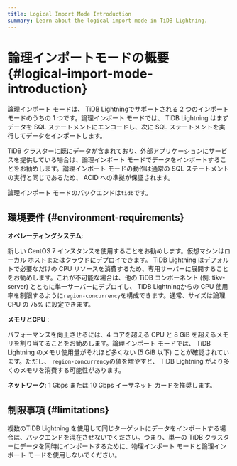 ```yaml
---
title: Logical Import Mode Introduction
summary: Learn about the logical import mode in TiDB Lightning.
---
```


# 論理インポートモードの概要 {#logical-import-mode-introduction}

論理インポート モードは、 TiDB Lightningでサポートされる 2 つのインポート モードのうちの 1 つです。論理インポート モードでは、 TiDB Lightning はまずデータを SQL ステートメントにエンコードし、次に SQL ステートメントを実行してデータをインポートします。

TiDB クラスターに既にデータが含まれており、外部アプリケーションにサービスを提供している場合は、論理インポート モードでデータをインポートすることをお勧めします。論理インポート モードの動作は通常の SQL ステートメントの実行と同じであるため、 ACID への準拠が保証されます。

論理インポート モードのバックエンドは`tidb`です。

## 環境要件 {#environment-requirements}

**オペレーティングシステム**:

新しい CentOS 7 インスタンスを使用することをお勧めします。仮想マシンはローカル ホストまたはクラウドにデプロイできます。 TiDB Lightning はデフォルトで必要なだけの CPU リソースを消費するため、専用サーバーに展開することをお勧めします。これが不可能な場合は、他の TiDB コンポーネント (例: tikv-server) とともに単一サーバーにデプロイし、 TiDB Lightningからの CPU 使用率を制限するように`region-concurrency`を構成できます。通常、サイズは論理 CPU の 75% に設定できます。

**メモリとCPU** :

パフォーマンスを向上させるには、4 コアを超える CPU と 8 GiB を超えるメモリを割り当てることをお勧めします。論理インポート モードでは、 TiDB Lightning のメモリ使用量がそれほど多くない (5 GiB 以下) ことが確認されています。ただし、 `region-concurrency`の値を増やすと、 TiDB Lightning がより多くのメモリを消費する可能性があります。

**ネットワーク**: 1 Gbps または 10 Gbps イーサネット カードを推奨します。

## 制限事項 {#limitations}

複数のTiDB Lightning を使用して同じターゲットにデータをインポートする場合は、バックエンドを混在させないでください。つまり、単一の TiDB クラスターにデータを同時にインポートするために、物理インポート モードと論理インポート モードを使用しないでください。
